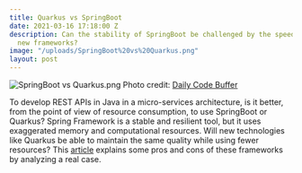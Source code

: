 ```yaml
---
title: Quarkus vs SpringBoot
date: 2021-03-16 17:18:00 Z
description: Can the stability of SpringBoot be challenged by the speed promised by
  new frameworks?
image: "/uploads/SpringBoot%20vs%20Quarkus.png"
layout: post
---
```


![SpringBoot vs Quarkus.png](/uploads/SpringBoot%20vs%20Quarkus.png)
Photo credit: [Daily Code Buffer](http://www.dailycodebuffer.com/quarkus-vs-spring-boot-performance/)

To develop REST APIs in Java in a micro-services architecture, is it better, from the point of view of resource consumption, to use SpringBoot or Quarkus?
Spring Framework is a stable and resilient tool, but it uses exaggerated memory and computational resources. Will new technologies like Quarkus be able to maintain the same quality while using fewer resources?
This [article](https://medium.com/swlh/springboot-vs-quarkus-a-real-life-experiment-be70c021634e) explains some pros and cons of these frameworks by analyzing a real case.